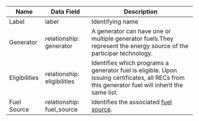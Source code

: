 | Name          | Data Field                  | Description                                                                                                                                       |
|---------------|-----------------------------|---------------------------------------------------------------------------------------------------------------------------------------------------|
| Label         | label                       | Identifying name                                                                                                                                  |
| Generator     | relationship: generator     | A generator can have one or multiple generator fuels.They represent the energy source of the participar technology.                               |
| Eligibilities | relationship: eligibilities | Identifies which programs a generator fuel is eligible. Upon issuing certificates, all RECs from this generator fuel will inherit the same list.  |
| Fuel Source | relationship: fuel_source | Identifies the associated [fuel source](https://mrets.github.io/Operating-Procedures/appendixb2).  |
